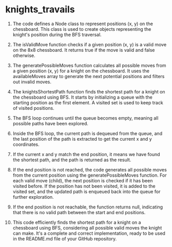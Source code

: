 # knights_travails

1. The code defines a Node class to represent positions (x, y) on the chessboard. This class is used to create objects representing the knight's position during the BFS traversal.

2. The isValidMove function checks if a given position (x, y) is a valid move on the 8x8 chessboard. It returns true if the move is valid and false otherwise.

3. The generatePossibleMoves function calculates all possible moves from a given position (x, y) for a knight on the chessboard. It uses the availableMoves array to generate the next potential positions and filters out invalid moves.

4. The knightsShortestPath function finds the shortest path for a knight on the chessboard using BFS. It starts by initializing a queue with the starting position as the first element. A visited set is used to keep track of visited positions.

5. The BFS loop continues until the queue becomes empty, meaning all possible paths have been explored.

6. Inside the BFS loop, the current path is dequeued from the queue, and the last position of the path is extracted to get the current x and y coordinates.

7. If the current x and y match the end position, it means we have found the shortest path, and the path is returned as the result.

8. If the end position is not reached, the code generates all possible moves from the current position using the generatePossibleMoves function. For each valid move (child), the next position is checked if it has been visited before. If the position has not been visited, it is added to the visited set, and the updated path is enqueued back into the queue for further exploration.

9. If the end position is not reachable, the function returns null, indicating that there is no valid path between the start and end positions.

10. This code efficiently finds the shortest path for a knight on a chessboard using BFS, considering all possible valid moves the knight can make. It's a complete and correct implementation, ready to be used in the README.md file of your GitHub repository.